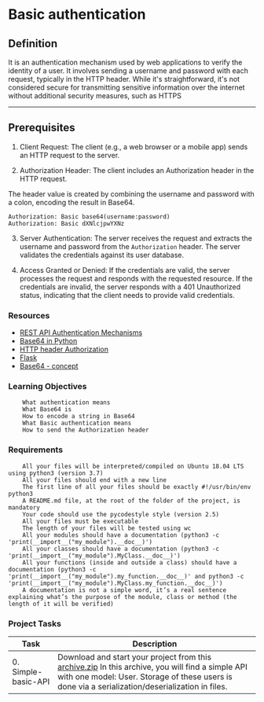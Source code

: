 # Basic authentication

## Definition
It is an authentication mechanism used by web applications to verify the identity of a user. It involves sending a username and password with each request, typically in the HTTP header. While it's straightforward, it's not considered secure for transmitting sensitive information over the internet without additional security measures, such as HTTPS

---

## Prerequisites

1. Client Request:
The client (e.g., a web browser or a mobile app) sends an HTTP request to the server.

2. Authorization Header:
The client includes an Authorization header in the HTTP request.

The header value is created by combining the username and password with a colon, encoding the result in Base64.
```
Authorization: Basic base64(username:password)
Authorization: Basic dXNlcjpwYXNz
```
3. Server Authentication:
The server receives the request and extracts the username and password from the `Authorization` header.
The server validates the credentials against its user database.

4. Access Granted or Denied:
If the credentials are valid, the server processes the request and responds with the requested resource.
If the credentials are invalid, the server responds with a 401 Unauthorized status, indicating that the client needs to provide valid credentials.

### Resources
- [REST API Authentication Mechanisms](https://www.youtube.com/watch?v=501dpx2IjGY)
- [Base64 in Python](https://docs.python.org/3.7/library/base64.html)
- [HTTP header Authorization](https://developer.mozilla.org/en-US/docs/Web/HTTP/Headers/Authorization)
- [Flask](https://intranet.alxswe.com/rltoken/HG5WXgSja5kMa29fbMd9Aw)
- [Base64 - concept](https://en.wikipedia.org/wiki/Base64)

### Learning Objectives
```
    What authentication means
    What Base64 is
    How to encode a string in Base64
    What Basic authentication means
    How to send the Authorization header
```

### Requirements
```
    All your files will be interpreted/compiled on Ubuntu 18.04 LTS using python3 (version 3.7)
    All your files should end with a new line
    The first line of all your files should be exactly #!/usr/bin/env python3
    A README.md file, at the root of the folder of the project, is mandatory
    Your code should use the pycodestyle style (version 2.5)
    All your files must be executable
    The length of your files will be tested using wc
    All your modules should have a documentation (python3 -c 'print(__import__("my_module").__doc__)')
    All your classes should have a documentation (python3 -c 'print(__import__("my_module").MyClass.__doc__)')
    All your functions (inside and outside a class) should have a documentation (python3 -c 'print(__import__("my_module").my_function.__doc__)' and python3 -c 'print(__import__("my_module").MyClass.my_function.__doc__)')
    A documentation is not a simple word, it’s a real sentence explaining what’s the purpose of the module, class or method (the length of it will be verified)
```

### Project Tasks

| Task | Description |
| ---- | ----------- |
| 0. Simple-basic-API | Download and start your project from this [archive.zip](https://intranet.alxswe.com/rltoken/2o4gAozNufil_KjoxKI5bA) In this archive, you will find a simple API with one model: User. Storage of these users is done via a serialization/deserialization in files. |

